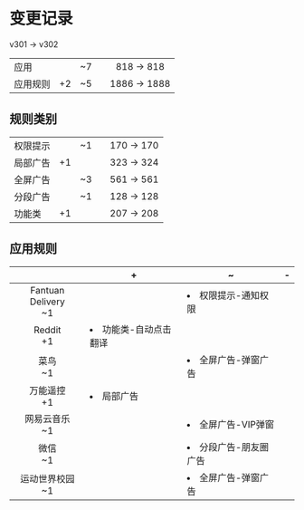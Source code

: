 # 变更记录

v301 -> v302

||||||
|-|:-:|:-:|:-:|:-:|
|应用||~7||818 -> 818|
|应用规则|+2|~5||1886 -> 1888|

## 规则类别

||||||
|-|:-:|:-:|:-:|:-:|
|权限提示||~1||170 -> 170|
|局部广告|+1|||323 -> 324|
|全屏广告||~3||561 -> 561|
|分段广告||~1||128 -> 128|
|功能类|+1|||207 -> 208|

## 应用规则

||+|~|-|
|:-:|-|-|-|
|Fantuan Delivery<br>~1||<li>权限提示-通知权限||
|Reddit<br>+1|<li>功能类-自动点击翻译|||
|菜鸟<br>~1||<li>全屏广告-弹窗广告||
|万能遥控<br>+1|<li>局部广告|||
|网易云音乐<br>~1||<li>全屏广告-VIP弹窗||
|微信<br>~1||<li>分段广告-朋友圈广告||
|运动世界校园<br>~1||<li>全屏广告-弹窗广告||
